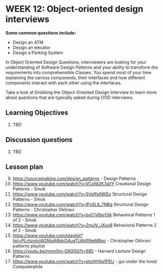 # WEEK 12: Object-oriented  design interviews

**Some common questions include:**

* Design an ATM
* Design an elevator
* Design a Parking System

In Object Oriented Design Questions, interviewers are looking for your understanding of Software Design Patterns and your ability to transform the requirements into comprehensible Classes. You spend most of your time explaining the various components, their interfaces and how different components interact with each other using the interfaces.

​Take a look at Grokking the Object-Oriented Design Interview to learn more about questions that are typically asked during OOD interviews.

## Learning Objectives

1. TBD

## Discussion questions

1. TBD

## Lesson plan

9. https://sourcemaking.com/design_patterns - Design Patterns
1. https://www.youtube.com/watch?v=VCxNt2K7aVY Creational Design Patterns - Smok
2. https://www.youtube.com/watch?v=5Va1fslNKEo Structural Design Patterns - Smok
3. https://www.youtube.com/watch?v=lPsSL6_7NBg Structural Design Patterns -  Christopher Okhravi
4. https://www.youtube.com/watch?v=boCjV6srOlA Behavioral Patterns 1 of 2 - Smok
5. https://www.youtube.com/watch?v=2rqJV_JXuv8 Behavioral Patterns 2 of 2 - Smok
6. https://www.youtube.com/playlist?list=PLrhzvIcii6GNjpARdnO4ueTUAVR9eMBpc - Christopher Okhravi patterns playlist
7. https://youtu.be/mym5m-GKG0Q?t=685 - Harvard Lecture Design Patterns
10. https://www.youtube.com/watch?v=ptcHHXp1PEU - gui under the hood Computerphile
